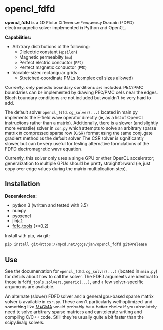 # opencl_fdfd

**opencl_fdfd** is a 3D Finite Difference Frequency Domain (FDFD)
electromagnetic solver implemented in Python and OpenCL.


**Capabilities:**
* Arbitrary distributions of the following:
    * Dielectric constant (```epsilon```)
    * Magnetic permeabilty (```mu```)
    * Perfect electric conductor (```PEC```)
    * Perfect magnetic conductor (```PMC```)
* Variable-sized rectangular grids
    * Stretched-coordinate PMLs (complex cell sizes allowed)

Currently, only periodic boundary conditions are included.
PEC/PMC boundaries can be implemented by drawing PEC/PMC cells near the edges.
Bloch boundary conditions are not included but wouldn't be very hard to add.

The default solver ```opencl_fdfd.cg_solver(...)``` located in main.py
implements the E-field wave operator directly (ie, as a list of OpenCL
instructions rather than a matrix). Additionally, there is a slower
(and slightly more versatile) solver in ```csr.py``` which attempts to solve
an arbitrary sparse matrix in compressed sparse row (CSR) format using
the same conjugate gradient method as the default solver. The CSR solver
is significantly slower, but can be very useful for testing alternative
formulations of the FDFD electromagnetic wave equation.

Currently, this solver only uses a single GPU or other OpenCL accelerator;
generalization to multiple GPUs should be pretty straightforward
(ie, just copy over edge values during the matrix multiplication step).


## Installation

**Dependencies:**
* python 3 (written and tested with 3.5) 
* numpy
* pyopencl
* jinja2
* [fdfd_tools](https://mpxd.net/gogs/jan/fdfd_tools) (>=0.2)


Install with pip, via git:
```bash
pip install git+https://mpxd.net/gogs/jan/opencl_fdfd.git@release
```


## Use

See the documentation for ```opencl_fdfd.cg_solver(...)```
(located in ```main.py```) for details about how to call the solver.
The FDFD arguments are identical to those in
```fdfd_tools.solvers.generic(...)```, and a few solver-specific
arguments are available.
 
An alternate (slower) FDFD solver and a general gpu-based sparse matrix
solver is available in ```csr.py```. These aren't particularly
well-optimized, and something like
[MAGMA](http://icl.cs.utk.edu/magma/index.html) would probably be a
better choice if you absolutely need to solve arbitrary sparse matrices
and can tolerate writing and compiling C/C++ code. Still, they're
usually quite a bit faster than the scipy.linalg solvers.

